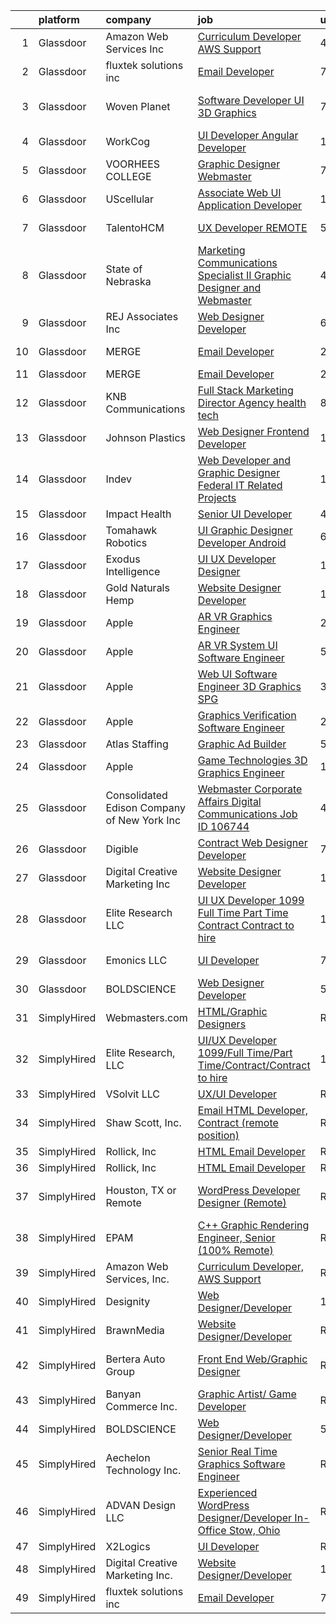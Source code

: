 

|    | platform    | company                                      | job                                                                                                                                                                                                                                                                                                                                                                                                                                                                                                                                                                                                                                                                                                                                                                                                                                                                                                                                                                                                                                                                                                                                                                                                                                                                                                                                                                             | update_time   | location             |
|---:|:------------|:---------------------------------------------|:--------------------------------------------------------------------------------------------------------------------------------------------------------------------------------------------------------------------------------------------------------------------------------------------------------------------------------------------------------------------------------------------------------------------------------------------------------------------------------------------------------------------------------------------------------------------------------------------------------------------------------------------------------------------------------------------------------------------------------------------------------------------------------------------------------------------------------------------------------------------------------------------------------------------------------------------------------------------------------------------------------------------------------------------------------------------------------------------------------------------------------------------------------------------------------------------------------------------------------------------------------------------------------------------------------------------------------------------------------------------------------|:--------------|:---------------------|
|  1 | Glassdoor   | Amazon Web Services  Inc                     | [Curriculum Developer  AWS Support](https://www.glassdoor.com/partner/jobListing.htm?pos=129&ao=1136043&s=58&guid=00000181f6578271850f6a0fa9a0a527&src=GD_JOB_AD&t=SR&vt=w&cs=1_dbabce88&cb=1657695339442&jobListingId=1007993476834&jrtk=3-0-1g7r5f0knkbm1801-1g7r5f0l6grj9800-0d052afa27f6d646-)                                                                                                                                                                                                                                                                                                                                                                                                                                                                                                                                                                                                                                                                                                                                                                                                                                                                                                                                                                                                                                                                              | 4d            | Remote               |
|  2 | Glassdoor   | fluxtek solutions inc                        | [Email Developer](https://www.glassdoor.com/partner/jobListing.htm?pos=120&ao=1136043&s=58&guid=00000181f6578271850f6a0fa9a0a527&src=GD_JOB_AD&t=SR&vt=w&ea=1&cs=1_fc16acda&cb=1657695339441&jobListingId=1007984862555&jrtk=3-0-1g7r5f0knkbm1801-1g7r5f0l6grj9800-1c6e3ef8f3a17f53-)                                                                                                                                                                                                                                                                                                                                                                                                                                                                                                                                                                                                                                                                                                                                                                                                                                                                                                                                                                                                                                                                                           | 7d            | Remote               |
|  3 | Glassdoor   | Woven Planet                                 | [Software Developer  UI 3D Graphics ](https://www.glassdoor.com/partner/jobListing.htm?pos=104&ao=1110586&s=58&guid=00000181f6578271850f6a0fa9a0a527&src=GD_JOB_AD&t=SR&vt=w&ea=1&cs=1_4d4c3f7a&cb=1657695339435&jobListingId=1007986416991&cpc=E04C949A9101C6A2&jrtk=3-0-1g7r5f0knkbm1801-1g7r5f0l6grj9800-45e24007f5f1396f--6NYlbfkN0DSgjPPcnEdvoK3uuxfISLALE6pB1FR7YSHOr_tSg5_QCn410VK5Ds4sai37YL-FnFSoIZqvE9RVYgU4zL2mlfJ_uFXv9xCsapT1JUXc56Sf65AsmN7g1lfrJd60L6aU9d3gZIf_D8CIwL1yA069_Fo_jYKHls2jd_9vSYBSvU59-ydQFe80vLv60p_2yvAUKP7t08ShqJG2z4RLzEnXfDrFjBZX1g1lOcLnZN5OyCtgLE8Geb8U2SZ9DmON-qVOpce8tc4gTPWiEPIoTS2T4oFqqYmiDdh5HonP8OH2KyuVWigm6kXcojpQK48f4YoeZua2LsrGNyTOpTIWpLqru_EK17u_wRBHmkBpdF2H9fETYZPV1tOpgVJrDl0HwGFFveGDyeUiTI0yCHmCDMdhetW3ROiR75zezEC1FHF6HculVWOfGN0x6lnGHhjJKHsOr7FJRw6a-2L2TZeRHiZy9WSFVITsr5yexQW9c02a8tqA5iT0Oxq-NiqWcpPT6cpFiglb9ZLy-dKoqpBzB9aEibpyAVZpK-Tl0nIU1hahccZPCqQjbkjipjHqeExuzWO3k34wrjyCe7FdLl8ueWZ8eNf)                                                                                                                                                                                                                                                                                                                                                                                                                  | 7d            | San Francisco, CA    |
|  4 | Glassdoor   | WorkCog                                      | [UI Developer  Angular Developer](https://www.glassdoor.com/partner/jobListing.htm?pos=121&ao=1136043&s=58&guid=00000181f6578271850f6a0fa9a0a527&src=GD_JOB_AD&t=SR&vt=w&ea=1&cs=1_d0ee165d&cb=1657695339441&jobListingId=1007977643504&jrtk=3-0-1g7r5f0knkbm1801-1g7r5f0l6grj9800-2ad74ce8e4763187-)                                                                                                                                                                                                                                                                                                                                                                                                                                                                                                                                                                                                                                                                                                                                                                                                                                                                                                                                                                                                                                                                           | 11d           | New York, NY         |
|  5 | Glassdoor   | VOORHEES COLLEGE                             | [Graphic Designer Webmaster](https://www.glassdoor.com/partner/jobListing.htm?pos=127&ao=1136043&s=58&guid=00000181f6578271850f6a0fa9a0a527&src=GD_JOB_AD&t=SR&vt=w&ea=1&cs=1_bb6f8372&cb=1657695339442&jobListingId=1007984893908&jrtk=3-0-1g7r5f0knkbm1801-1g7r5f0l6grj9800-1f7432b2462905d6-)                                                                                                                                                                                                                                                                                                                                                                                                                                                                                                                                                                                                                                                                                                                                                                                                                                                                                                                                                                                                                                                                                | 7d            | Denmark, SC          |
|  6 | Glassdoor   | UScellular                                   | [Associate Web UI Application Developer](https://www.glassdoor.com/partner/jobListing.htm?pos=106&ao=1110586&s=58&guid=00000181f6578271850f6a0fa9a0a527&src=GD_JOB_AD&t=SR&vt=w&cs=1_c46f596e&cb=1657695339434&jobListingId=1007999175044&cpc=8507CEB59E1C6AFB&jrtk=3-0-1g7r5f0knkbm1801-1g7r5f0l6grj9800-b610ae682560b7ce--6NYlbfkN0AndSJVf3affluwhdxbEACvZinkEUzVPQf7pGiQty5K_CBURLuHGgmiZtSEKG5Uy2vNy2IWkLtcmF6ocB-jFJZnkfcenLCEOnZUQgzuiwPOsnbfGBwc5DAGNlmF89q43OUyM0HwXnRZCralf9jbMVzxbdDq9V-gaysdk5s43oGu4QO1gSjh5Nrcz7EDrEEzuWtNERFrrbeq7NPWbR63uvbhXq64GHuD5QbatHxgPd6uEZvqguOsxQur3F_52yBU5OmWFL4z-Q3ep6dj2JKzh7H_7VXNzskEidgEf_xvh7YDsM4CWtzOZj4Tf4lb-GJv8JHpaY7Pl27l5wrYqrbE0KKRXeG-rfuH1sF1ZyK5E1ORYJgjCxIjF7EdSmxTh5w8ehBWOJzNo6mLnqZ9NRG4n6MnLpcaFTXCYDpPtEx9zLEkvcs0P358Oy5VaL2aMlNl5maWpvMGW_TF4Z58muCFEX2ywBgKIWHy_9cRWYGhdPEYXYhOzbicGan9B8C-SyJmpUe4U9jgDUGozOtaeVNidkZSaTgNKwmome0ac2kbGyaZ9lgPxc-TMxz-cYQyHFy5vxg%3D)                                                                                                                                                                                                                                                                                                                                                                                                                                      | 1d            | Chicago, IL          |
|  7 | Glassdoor   | TalentoHCM                                   | [UX Developer   REMOTE](https://www.glassdoor.com/partner/jobListing.htm?pos=114&ao=1110586&s=58&guid=00000181f6578271850f6a0fa9a0a527&src=GD_JOB_AD&t=SR&vt=w&ea=1&cs=1_8ad05bcb&cb=1657695339439&jobListingId=1007990640377&cpc=AC285F3A3ECA6BB0&jrtk=3-0-1g7r5f0knkbm1801-1g7r5f0l6grj9800-69e601a1d98ac21e--6NYlbfkN0C_SycDmnNWjSnOfNojf-KZh-yXpPzkmZZ6wpMZhR9zB5dLKAJ7UQnWo9NBJTHUaTPuSHqOCgApo8QdfvrvjzZn0SI-ozTqJGpGWm-40dkSe3zrAjRr0NeVOoRed2eJOzPg5ROAdxliPxET-QtF9Q93RXmpYHYavfyElHgpJ9HOeOB8uFIsQf0hj31GngLtuol2E8tv8SiSGWc0q5IdKEN_73eMraqemnR8nvJ5wD6Uujc6SAI1xBnDBMaiXV841X_bBcj81vJcQd6QMys9XC1eFvB-5QZ3OcyxQj1C46ucWPi4jQiyG8N2zk1LC3yT0f_WFZk5r60u5jgei1W77DyC9TmjIo9vungnmTpo1mUjpRCxfrrHlW20upwd82Dp6On-CLk2Ml2_REdNLdSYvRSC9LGxGNTH_RQw8Vc3NuMOac4p8hjuZjPuGa8HS78sF6KMjDZEtDsyL1axRXxStkzXvT5N8M9fkmPsEoEA_HrUXbNvLyfpTM3Otl-_L7Ls0Df_2WkDCK-IYrpye2f4LCt6TxPBspVYvNkuB94csM2JqTqN9OBN-H1JFCPPFiBR6sh0AYohIt3I-ZWUzYXFcKsR)                                                                                                                                                                                                                                                                                                                                                                                                                                | 5d            | Tysons Corner, VA    |
|  8 | Glassdoor   | State of Nebraska                            | [Marketing   Communications Specialist II  Graphic Designer and Webmaster ](https://www.glassdoor.com/partner/jobListing.htm?pos=126&ao=1136043&s=58&guid=00000181f6578271850f6a0fa9a0a527&src=GD_JOB_AD&t=SR&vt=w&cs=1_7823d7ad&cb=1657695339441&jobListingId=1007992391445&jrtk=3-0-1g7r5f0knkbm1801-1g7r5f0l6grj9800-095cdf2912f52c0f-)                                                                                                                                                                                                                                                                                                                                                                                                                                                                                                                                                                                                                                                                                                                                                                                                                                                                                                                                                                                                                                      | 4d            | Lincoln, NE          |
|  9 | Glassdoor   | REJ   Associates  Inc                        | [Web Designer Developer](https://www.glassdoor.com/partner/jobListing.htm?pos=101&ao=1110586&s=58&guid=00000181f6578271850f6a0fa9a0a527&src=GD_JOB_AD&t=SR&vt=w&ea=1&cs=1_543fafa9&cb=1657695339434&jobListingId=1007988000128&cpc=D24EE3D704DEE7AC&jrtk=3-0-1g7r5f0knkbm1801-1g7r5f0l6grj9800-052e4508faa82851--6NYlbfkN0AF_bfm7gzr-f4HtFIOaurJ6VoJjpjfwwjpbPTStdJTja__rm5RFnvmIqP4IgP5Pe_UU-mMrW9psE_3WYuQ8Ej17TjZ_ZnA4Ef1kqQtaP5Yhw0aYQ7OXMBUsZ5R6ikwFO_ZxKqfT8jnjqHckvi7M8tWk6QVmuJpZbrDpHBnb4jmRTPIj_Jz4SB2KbS2xASwIWfjIotuGiJqfy5eSVK6EIiPA3W83P0yUPlpsQS7HfixIbgnT4b1NDhPfBOg5WkudqXe2bRNdnorO3RjSzvicTQKL794oyLgxl-Xp3t2SDkS3q4GWGOuWIhdNdAWhu_kmrHwnlJsCx7uJd6ScWtciJ_Hu7rbEeLfxDyyZZt2Ab0j8tMhmHKfMoWezK97GSvJthGWrfliEecgsyyIJ2sNncCm-3vAhKziNmUJDfe7SgFlnXPt1Oh7kGDBWqeB3ga1wqPw4NZyLVPIG_yfgEgZSyu367KDWPYHmlHONe7-H3fQzQ9vkugZpfu9B7m5gEYrRn4%3D)                                                                                                                                                                                                                                                                                                                                                                                                                                                                                                                 | 6d            | Fort Meade, MD       |
| 10 | Glassdoor   | MERGE                                        | [Email Developer](https://www.glassdoor.com/partner/jobListing.htm?pos=116&ao=1136043&s=58&guid=00000181f6578271850f6a0fa9a0a527&src=GD_JOB_AD&t=SR&vt=w&cs=1_099e2381&cb=1657695339439&jobListingId=1008000055626&jrtk=3-0-1g7r5f0knkbm1801-1g7r5f0l6grj9800-ab82edbd68842002-)                                                                                                                                                                                                                                                                                                                                                                                                                                                                                                                                                                                                                                                                                                                                                                                                                                                                                                                                                                                                                                                                                                | 24h           | Little Rock, AR      |
| 11 | Glassdoor   | MERGE                                        | [Email Developer](https://www.glassdoor.com/partner/jobListing.htm?pos=115&ao=1136043&s=58&guid=00000181f6578271850f6a0fa9a0a527&src=GD_JOB_AD&t=SR&vt=w&cs=1_04ba6c07&cb=1657695339439&jobListingId=1008000055625&jrtk=3-0-1g7r5f0knkbm1801-1g7r5f0l6grj9800-08f78359d1fa5818-)                                                                                                                                                                                                                                                                                                                                                                                                                                                                                                                                                                                                                                                                                                                                                                                                                                                                                                                                                                                                                                                                                                | 24h           | Denver, CO           |
| 12 | Glassdoor   | KNB Communications                           | [Full Stack Marketing Director  Agency  health tech ](https://www.glassdoor.com/partner/jobListing.htm?pos=107&ao=1110586&s=58&guid=00000181f6578271850f6a0fa9a0a527&src=GD_JOB_AD&t=SR&vt=w&ea=1&cs=1_fbcd93da&cb=1657695339436&jobListingId=1007982265289&cpc=B576E40E3A51D23B&jrtk=3-0-1g7r5f0knkbm1801-1g7r5f0l6grj9800-98404997d34288b4--6NYlbfkN0Bzkuy17zoNwKMVjyusHhR7JNYo3SmelKzW8jp1Pa4Tk8SeJt-khgAHW196h0ERZcC_61O7treXuBvJx9McgJUbbBrqHIU6E6_K_u5qjdwkLd4pKiE724KE-2bMp5JnGQt-NgNhl7kdImvuKKICnfnx3S9uv3c5iqGymorm8lTlK_3i64b6MgiD6dMvihb93inrAiqmY0wRGjR3Q82QHrFwzCfFPQerw8R_P23fpezEAJ7OVby28ktVivLpVKRKqSH2QYaELh9_D0LWTiBDYk4wjEyJbP06Oi8C2Mw2D9rpyHiLMANpo8KZYAdyBx6U6A89Rv7UlEEo0ZeoNQgh_4sn7tdDwxb1sMA3WzWKQrxiUBUQJnyXjfXtNEBqWQ7BxA1Zl00amCk5j-_-rZdhv9z55wu2mGkbt0-1PO6l12Ha3fkZKePp-AktCYb7L4vM4IcOM0WF3bh859_g0vGZNzrzdE7XCHh-q17JtDWBKlhlNWHS982uj2aU43hpUTlTK4OH-ZD5r6MKwP5IIRm80QbU9qcLI4p5Shs6X7UJX7TYgg%3D%3D)                                                                                                                                                                                                                                                                                                                                                                                                                                      | 8d            | Remote               |
| 13 | Glassdoor   | Johnson Plastics                             | [Web Designer   Frontend Developer](https://www.glassdoor.com/partner/jobListing.htm?pos=105&ao=1110586&s=58&guid=00000181f6578271850f6a0fa9a0a527&src=GD_JOB_AD&t=SR&vt=w&ea=1&cs=1_c6d4f5a8&cb=1657695339435&jobListingId=1007970619173&cpc=D99DB9A39DE67464&jrtk=3-0-1g7r5f0knkbm1801-1g7r5f0l6grj9800-b1669279b77a73d6--6NYlbfkN0BxpP53ILL8GulLJ_NWfVzecCnjI9RptcsvEJd8wgfIdMiCYrY8isFU6RNoQGAHIrZ490JuHdakdZ_XywMj5RyFhNQz2bDuds8_vE3jlgaCeVADWE2EzENuT3Kl1f4FL1TQwScdVYosErEnXPL4g_bLYiv827fyt4FGLCROePbMPwRu51BILGX3N6gMFFmhYv8WuawjtSNMR4-1IJYkhjWQ2JO3HGsXkxKpv9ZOmQhMY4DdXdS3Lz5N28udEGb14jkZHvYlDaEnZfOHwGH-MtJIunqGfemhK7Kg7SRm_gzYMQBTb4uby6PYGLNkYiR-GgR0Im2MWMo-YO348p77kigd4HPGr8JOUTWK9ED__Mtq88AG5beatHOOa8V4Oc8B2ENaxuBxRsw4TNDZAHk0RTV1BVDDMpTZnjnvM-bIe_gWkJAs1LtwmoPDx9t_mhcmLyNNR5iE4r2n0QjM7gcMiDEmm-ML6oiRLShhs33mgcT5b7l2EkpNGhc7dUHNZZa4V1Wokk9VCMp_GJ-E6aMv79BF)                                                                                                                                                                                                                                                                                                                                                                                                                                                                                    | 13d           | Findlay, OH          |
| 14 | Glassdoor   | Indev                                        | [Web Developer and Graphic Designer   Federal IT Related Projects](https://www.glassdoor.com/partner/jobListing.htm?pos=125&ao=1136043&s=58&guid=00000181f6578271850f6a0fa9a0a527&src=GD_JOB_AD&t=SR&vt=w&ea=1&cs=1_acf6a24f&cb=1657695339441&jobListingId=1007997848741&jrtk=3-0-1g7r5f0knkbm1801-1g7r5f0l6grj9800-0fd5f7ed8834f904-)                                                                                                                                                                                                                                                                                                                                                                                                                                                                                                                                                                                                                                                                                                                                                                                                                                                                                                                                                                                                                                          | 1d            | Remote               |
| 15 | Glassdoor   | Impact Health                                | [Senior UI Developer](https://www.glassdoor.com/partner/jobListing.htm?pos=124&ao=1136043&s=58&guid=00000181f6578271850f6a0fa9a0a527&src=GD_JOB_AD&t=SR&vt=w&ea=1&cs=1_124af1c1&cb=1657695339441&jobListingId=1007993486490&jrtk=3-0-1g7r5f0knkbm1801-1g7r5f0l6grj9800-85fee972396184a3-)                                                                                                                                                                                                                                                                                                                                                                                                                                                                                                                                                                                                                                                                                                                                                                                                                                                                                                                                                                                                                                                                                       | 4d            | Remote               |
| 16 | Glassdoor   | Tomahawk Robotics                            | [UI Graphic Designer   Developer   Android](https://www.glassdoor.com/partner/jobListing.htm?pos=123&ao=1136043&s=58&guid=00000181f6578271850f6a0fa9a0a527&src=GD_JOB_AD&t=SR&vt=w&cs=1_af53ef27&cb=1657695339441&jobListingId=1007987909615&jrtk=3-0-1g7r5f0knkbm1801-1g7r5f0l6grj9800-c34eabe0f6683d95-)                                                                                                                                                                                                                                                                                                                                                                                                                                                                                                                                                                                                                                                                                                                                                                                                                                                                                                                                                                                                                                                                      | 6d            | Melbourne, FL        |
| 17 | Glassdoor   | Exodus Intelligence                          | [UI UX Developer Designer](https://www.glassdoor.com/partner/jobListing.htm?pos=108&ao=1110586&s=58&guid=00000181f6578271850f6a0fa9a0a527&src=GD_JOB_AD&t=SR&vt=w&ea=1&cs=1_b176fbec&cb=1657695339436&jobListingId=1007998216271&cpc=1CBFC3E34E2A31FF&jrtk=3-0-1g7r5f0knkbm1801-1g7r5f0l6grj9800-3076f8f5597281fa--6NYlbfkN0DdNONLqhA8z6QrX6vw37qu8cGScUjPKwqVQr3YAsb4-7w0lSnzFnKYadI4H_c1BhcPg1oB8mEd1PqW5TYBiPqbmzVVOGKqzAm-dSIOfBvfkJgPunE7Kq2JMKyM-CNMikdtv62AI7L8gRPOZGmwP6zolr_DNgZGwgAhDrPvHzxD7P5rwc8xELr7OXAJqV1J6LZV0OkzJYxsTRHdvpiOK8vuxMOMygya7GFDx43xhPwZ5IBZmfNGlQGWDt3rqQdWvvda6GlkQpJxCAo9Rq31ExbgMd1_0FTDBh6EbSQtqSc-voW75i2QmV3UqxwVDjui2X_P5_fgC3xYEh6qnb85bkWZo_JtrR4Il10UWPFkjasDYc88TUs9Yp38IXN62J8v23c_ZvN5zw6CGdNC2Vgc_zbUCNajCh6JaN16zh_1GExJCH2DdMB9tYjmruO1Q20HNw0kZPX9_2CenvJbfWwUGiqpNFg90snIpNxvy3nQ7g47kKBUWe1Z4j9UJqL45SHWmk8%3D)                                                                                                                                                                                                                                                                                                                                                                                                                                                                                                               | 1d            | Remote               |
| 18 | Glassdoor   | Gold Naturals Hemp                           | [Website Designer Developer](https://www.glassdoor.com/partner/jobListing.htm?pos=128&ao=1136043&s=58&guid=00000181f6578271850f6a0fa9a0a527&src=GD_JOB_AD&t=SR&vt=w&ea=1&cs=1_ba784869&cb=1657695339442&jobListingId=1007970947546&jrtk=3-0-1g7r5f0knkbm1801-1g7r5f0l6grj9800-d1b3ad55563907bc-)                                                                                                                                                                                                                                                                                                                                                                                                                                                                                                                                                                                                                                                                                                                                                                                                                                                                                                                                                                                                                                                                                | 13d           | Provo, UT            |
| 19 | Glassdoor   | Apple                                        | [AR VR Graphics Engineer](https://www.glassdoor.com/partner/jobListing.htm?pos=110&ao=1110586&s=58&guid=00000181f6578271850f6a0fa9a0a527&src=GD_JOB_AD&t=SR&vt=w&cs=1_62c36397&cb=1657695339437&jobListingId=1007999357334&cpc=AC285F3A3ECA6BB0&jrtk=3-0-1g7r5f0knkbm1801-1g7r5f0l6grj9800-d724b872c7249765--6NYlbfkN0BvKrLyj5gPmtZO9T8euul8TCxuuKNOtzRJOomxnwSEodTz2Bc-sPZlt2Zgji_QUXEMM3R3kyRcnlbRLJgGncvOH9PA9Y4IgnaOMM1Unw5kEd12CKfLpnoqMKplOVVADtWyULuhw7EzpK-tp1_9qe0yeAAy0dOZiK44T7rJI93FpMzzdjVVO8zCexFLZXxDW9fipvFDwNn9Rms8sJ_0uIRSKJvf6yzdPB8NHE53rqZADktxOkRTd22jCkdmc-vzV7MmRnUHly-uwXNo3RX-9Uu4b_qhhILYZEIVbfZIFDIxOR9m483f3qep39bLQyswcgJ-2ft5kv1WcJrz9bnkQ1eyXBUEk6oESWTW9EPuIcMJX-NGPtflVDXrhQoRdmPG5J_3enBG6JBcr_HzdH3FQUdrNUFfjVgQBwS71zmh_Z00Noy6I5urH16TZshwcr8DSfcRBQjIdlaA0Xy1VmkvvM5o17Qsn86LPUazuls0ItfQraZuF65v2CxIwmcclM3C4oBN9haPZkhhpfLXpssk0HmmbpZae2Ky9ELzU9eH5F5PQHh6Ujf68WZvE8Ew-3HdbhwtuIwNypdrUeUX73hJeInKHdy9ArlY4baRIL9qIZ_h9gw5QVka2JpYKo5Ow0L534N4f-gDDUtDNkkhrM7W6SFelR2DFD38gbEUliaAvhktu1O7XlSffCZJVlq44D6zlaT05inWoqADJ1NQC4rKQcw1Y7k_FbXMXNfg_SwTuORBEfMomqN8nFC8M7Lx-AcaN2cPoblI2M1YMViKeIF4rmy9KFQPjtLpjWyCdgPNFL1GiAgyN3KyuubfLR9xZpjdze88cNJFzmaftEu4nLKo1bGtLisD9lNP4YjXoEMzXZq34w5eKGBh2xgxZ4NBNRU2ksNDlDrk7bVwkvDXwbi4fhvC7cdZRuuK2KkJfHxXxiV8Wx1zukUb1wPZX2nbcweMjt66dVskx_V41A%3D%3D)                                       | 24h           | Cupertino, CA        |
| 20 | Glassdoor   | Apple                                        | [AR VR System UI Software Engineer](https://www.glassdoor.com/partner/jobListing.htm?pos=113&ao=1110586&s=58&guid=00000181f6578271850f6a0fa9a0a527&src=GD_JOB_AD&t=SR&vt=w&cs=1_efa127ad&cb=1657695339438&jobListingId=1007991589296&cpc=9908D8D4413DBB8A&jrtk=3-0-1g7r5f0knkbm1801-1g7r5f0l6grj9800-652991a7179cb0de--6NYlbfkN0BvKrLyj5gPmtZO9T8euul8TCxuuKNOtzRJOomxnwSEodTz2Bc-sPZlbtkML8D-m4o5erAmOVVvl3jp6Lwco6ZMzyxtnbkZXt95sO1uCAxOjAKo55iJsFeZcr0FwFaEe0LUYuFp1JsQ9gVUVVR1ezUuEFK6c9ug_jJECZdzrMv-FMeck_430ruV-1Vs2okjV1zjNcZbvpxZshCZ0fJ9eLml7PRSsHUThDZ5NgjhWCZ4nJ79-4zS9e0MaF-2OG09tYrUTeQmf2XDTXIz2qSRi8SW_9kXdDm0i8mbnhmRixHDCAE9LNNO7mYjizdMYMk_bzE7TMLZoVqzRvpS3tvPMsyMi5O98S35iJKAM6uUtiQUhdCV4angPbByEmujYLiEzzMvM3ri2zCA4foabAxY2FowK9T0KtKIevpbKkF1r3dPZzP76x5OB0gBvMzvH09s9WlQpxnbvnv4NNPc4-o0oaoUnVF7bL25UILIpGKwDgqJrMK8aDTVFC9FfYXXSJofclri8rlrh-cuc8aWbDZa7r07Egc6Ayoo9YJ4UFPIhsOE0TCL9YsSIeBEqIfTEB6LshuYyDYiEmdQtZ5tPLdKxp6EnjHUf8N2ViCTvnN0x_qZEFgcDjfQajGm-s1_zw7nVnsNU7TBgoHybiksdG2gasamlOB0wzk8KWWyIYJUE1SOcNEI_-8sWBfrpfOOqd6UtDtqrjFRdWcLD7wV431OUyE0Wy_xmQ2Aqfq3hL_t-rl4YHeJBsFhpWaJPwJDWR8l7cS8XF7vqIJcU67YUMHhHbNo8MhBxThVwUn_baH1qPghrwaf7uY6xIPNKhF6LtqhktmFqVHnS1FC_PeVRmk_ldQEu68biIB-pljlp1mPpD7ltX6Vfcd9ChdPbWxTuIHS2PdpJmSkayGGFAqtw6Sn7AWeEiznj182EesDdqCXjO6ZQ60sKIqccGpBJf5rBESnEMdhs3FGbGK2rf17Um2WzTGa)                         | 5d            | Boulder, CO          |
| 21 | Glassdoor   | Apple                                        | [Web UI Software Engineer  3D Graphics   SPG](https://www.glassdoor.com/partner/jobListing.htm?pos=112&ao=1110586&s=58&guid=00000181f6578271850f6a0fa9a0a527&src=GD_JOB_AD&t=SR&vt=w&cs=1_d5ce5f10&cb=1657695339438&jobListingId=1007994891369&cpc=F41FEAB56D215062&jrtk=3-0-1g7r5f0knkbm1801-1g7r5f0l6grj9800-f904819dae5ac2e7--6NYlbfkN0BvKrLyj5gPmtZO9T8euul8TCxuuKNOtzRJOomxnwSEodTz2Bc-sPZlt2Zgji_QUXEmfTkDBj05Hg9a2-iWyE0pmQYUtWWa8xFwIqEWzYJ0PVXVADnR9SYcI6BbEtjTM4VZffyVyMFDmUVQ4SsQgjKZEUzFFNm2kH5By7Gl-GlkHQZWvSgA-8N5jUmafSBys56gD59EL6V2G_JSeF9n3bzgfMdUSOn7Zr0rNUthrvL4PItwd57vjzTT8bVx1g-8eAV8pwb9f5PcwM_6w68G0UBqDwY0QLzZHImkqvCfODJNm36yUyBNA7yx_9LqrDMhTvcdHoTxGiLS6dDRbuu5qY61GQa9m97Mpxuhl1wM19lhpks1rz6WGpLGPlrxgFq2PImMz1pAcKdkFhlEtOsQg9ddZU8cB4szT5Z_SQnh8-VCZIcRH7sJgZWw5GHeZjxzF4OFY0IkvBKg5Jhm9lOlB4DXTftaxFhqyvaxra0giX6Hl9SvLxIsumnqFDcEgf_pWvyEFNyfjDDPmb-wvLMvhhgJ2W2zCHy6F_5ZuK6QjRFSV2VRImg3cZMozN1zqwyIvW5OTQYBOu9_FBLg_Zh7WMqxhp7Fay00-dTdAVEtGSU_SOe4-wKFkrH1lGnNKL_pTKO51vosCgjmjYArFnXIl9Q3cPC2E-UzfWuLXIBtT1JMlvwRzA4IoyDYKTZXflTjBCR8sKp4PHTDfQlBMxt9SLGIZ53m-LO9zPl9-_W5RKkahNJF1NQ6XNltH4jODaGCF6D2zjvIz6_X7UHQJPCpSiJAog846QRCXpTsnh9mbKK4hP_jyAxIcvgLL98VM6wgZxjvFxbZtUN0dOHoYr5MZEkLI5xAs81-4yuotS2dlXW0AyMPCBPuPg7CgM_KQBLox6cYjJWoWIDFaze49wWz33oiH1dQBXKCCAvwb_aIK1-OQYA80LdMhtwcNl7BMZPXAeVdRMMkbxHFicZ1grs8YDmYOPc3EiU_0Kg%3D) | 3d            | Cupertino, CA        |
| 22 | Glassdoor   | Apple                                        | [Graphics Verification Software Engineer](https://www.glassdoor.com/partner/jobListing.htm?pos=109&ao=1110586&s=58&guid=00000181f6578271850f6a0fa9a0a527&src=GD_JOB_AD&t=SR&vt=w&cs=1_8d149610&cb=1657695339436&jobListingId=1007999357696&cpc=1CBFC3E34E2A31FF&jrtk=3-0-1g7r5f0knkbm1801-1g7r5f0l6grj9800-f8bfbaed5ec2770a--6NYlbfkN0BvKrLyj5gPmtZO9T8euul8TCxuuKNOtzRJOomxnwSEodTz2Bc-sPZlSXfvz6ygy0ulxMU-JD1VDfvd5P4uxKgO8illM9C1kIAFdf0TQHiaOUQX2br90H8F_F5YdV0ggMd_lBy5SUDwMv6hfNycaB2NLz5hM8muNL87h-hWIFrmDUxO8gjpk6jZu4FCwZvz3sxBDhfq8U-Y0vA71ONkbML0UmNnei-jX9hnMZO-nw-d54k-MURRyRl5WgExS0-Mzn7HAPjiTOBL22u5MBesWRazMgup1UcAbKIq3MQIwuWHGttDc38SKSW7NGLEGEvN5uD92BPByEobdqCg6gmW37FGpFXDOPyiokvCJNSvKrYt-KioWrqhNEechysdKFH9qZBAsOOeo88fdgknMYFapNrVU4u_p2w3G4RPHHw7Q_4adQfgivyDh326Te8PZI7KbJ9xnV7_mJLKJTlkID9bZiQ3M7W0XeP8B4nrhqIqEER4uze3E8qNVJMW8s0egGgMQ4T-XRtM8MrVkgo2glghCTnAqpqri1aCMthbDoHpTAZUUwkx42UZdsC-o-hzNQB7KrgWhKpA1LzXhN0ZULsKk3ZvndeB2uvXAh2d9fdl6TqzhhTNQ7-KlzZO0tRRNL7qp34BJ6bCXPPpNVsZ08G8YkcBBFYdt85uRriZKfy5ZdhNJj2v5r8N2MU_INNFdqUkH-C02Pr_i7Seu7mxNUFGN6W_ZXqzEZVkS5wNatJPfEQUOdrBZfMTq9Tw4N_dUQ--eGbT61vO1puzYqPKpA4t1iQE11sop8IyRdwaTaKgKpvQ1HuTWFkZmwuja3hpf3d66P0UJlnqnHpbZMV_efupe_Nnm5TQGL5MhAzbx7fW429YRf-1BKWqi51Kyg1KpF9KTJ5ADHFwHX-t_X_Gmwu1T3N4pcdrW2C9tz18uefFYznea5lm-p_6MzTAQCGHq6oKI5DcSLWZ8Ztb0SgUSMlLEePuICOrpuhh9bw%3D)     | 24h           | Austin, TX           |
| 23 | Glassdoor   | Atlas Staffing                               | [Graphic Ad Builder](https://www.glassdoor.com/partner/jobListing.htm?pos=103&ao=1110586&s=58&guid=00000181f6578271850f6a0fa9a0a527&src=GD_JOB_AD&t=SR&vt=w&ea=1&cs=1_70d92b04&cb=1657695339434&jobListingId=1007990574758&cpc=DED3C32E22E90A94&jrtk=3-0-1g7r5f0knkbm1801-1g7r5f0l6grj9800-04ee8cc85032513c--6NYlbfkN0CeLFAsULLhH0_ina76aVyMvKfUXDe-XGjHzwH1tIT6X9vXuPQV95L5oS-GN_E2U7b-0CCK9FzCqbZNpjl7u2GLyuRkfHMpnyzx6RB_YOOoyl9PuBG8249fNab2kEnLQI9LI8nosJbJPIuDji53wL4xYQb1bC9y10RxJiLzspbfhBoIYkAT3sV-7S2T9CKxsY7TdmQ-Spv2OTb-W1tIaGbXzk_KFnr_d8SV1OoesGwc7Hgyg3G3Dd1A7hH1rBMGxsQctEZ4bD9eRP-p-NcDcs3abhd6YH3zPvKEHLZ_aNSzahbkD9-ncmoclwl2M1vAuhdJz-3HbMaF7v4v838OMPItQQrOH0hh7nL9cWNAFwpUivriS0USUcyQHx07_a3BxvWuyq8stHCU2-FCPWxuYDOyy2pnQy-5I6ffTRFhS3cJyKIAYSibrty919j8Ai9C_ml6YwDyp6_0QHRFl-nRbKoN6FjFxUs_jekNqU-xizPeLunSni43dToQbM--N3klxLCrhUiQUmr16w%3D%3D)                                                                                                                                                                                                                                                                                                                                                                                                                                                                                                       | 5d            | Boise, ID            |
| 24 | Glassdoor   | Apple                                        | [Game Technologies 3D Graphics Engineer](https://www.glassdoor.com/partner/jobListing.htm?pos=111&ao=1110586&s=58&guid=00000181f6578271850f6a0fa9a0a527&src=GD_JOB_AD&t=SR&vt=w&cs=1_c3a1abd3&cb=1657695339437&jobListingId=1007979187836&cpc=8795CF9063CD573D&jrtk=3-0-1g7r5f0knkbm1801-1g7r5f0l6grj9800-1fb1ba65839ae94f--6NYlbfkN0BvKrLyj5gPmtZO9T8euul8TCxuuKNOtzRJOomxnwSEodTz2Bc-sPZlt2Zgji_QUXFIRMw835oztiFHuD47oHEhExsjCCFHwabCpAjOKzJKZwOhUct6xVGxa27TBa2YdF_maTua6893v85tU7MsoDF4pswBEopaXF9EtYGCiTMjp6A_xQHMjDCZTdXffIZM5L362S_8MzN1XY7zRRDJc_FTPUvLTDWHdqLbbwHfbnZw2JW-vqS5vRYI-ixgVrWk4yChalP9I7clY3qLBgRQADpFpfs9Q8eQKnQTNYT8Ik25oZkAI-wT69VGPwWa-KiTK8DcTzPcUnkmpvEXMWD9ap6O8T07ZXjakcA1t8e1j-shp4kiNYAe1tkABqSnLd1aAHtfxIuk7VRFmHVlweGnpPBg3fo1ELar-9ZAZlknVKB040-d-UkCRVKRct-4SQ-f6GheMQEFL-hC25dxsvyVIRZOo4u_TsJF_oQSzLkpg0ndtrhe88EQeOTMhyywRkk-O5q24T3a3vDyqO5AdfTjDLA-InRXNOKwAAOk7pvpg2UGfWrfy1VwYNU7vlxmhf9zMUYMhQ15FBdLA1M316pgYawOckIHFKB8UxHwLCCqbXlLxvHSAxJIbQasEYOx2e9Gt5Gt_YMia16Jzty8A8_uF2u_zFNf7sr5h5C_hQuXSZiTuPbXiKva_fN-zZG6T9nTQh8GOSV_zdlGeldboE3NlkReGZhD3CCPvyAUh183JqXxbbmBK-iNexFT6tdcute87rlEqPG9f3w8WOkHc9XQ8DfCN9lgBRhA-3nfFtNNoDE-eqyVcOuD_CtzZs_5mMpJfHPin5bCNXBNpdeqClChph_Zb92NWX2Q8rlydi8KBxcHC8tIXZZPZp4qi2tTfrMzV0gJbLA_dZfWcXUAyI7q7YNFhfKWpn8zz5SyUoWgFMiq0dqAQ9Aede87SeldBR8Lc54RDQWqiMLFxBkuvELf326PdteYIe5xr4Q%3D)      | 10d           | Cupertino, CA        |
| 25 | Glassdoor   | Consolidated Edison Company of New York  Inc | [Webmaster  Corporate Affairs Digital Communications Job ID  106744](https://www.glassdoor.com/partner/jobListing.htm?pos=102&ao=1110586&s=58&guid=00000181f6578271850f6a0fa9a0a527&src=GD_JOB_AD&t=SR&vt=w&ea=1&cs=1_98195078&cb=1657695339434&jobListingId=1007992531178&cpc=AB6E7ED505984E67&jrtk=3-0-1g7r5f0knkbm1801-1g7r5f0l6grj9800-61243dc3bc80d09d--6NYlbfkN0DAGtXxJq4ifnMqGPxfLFKEBklv6ysVHPdhOHnfUGcu7gb8r8ggcmCZ-8VvbWisCXkLo4fnVpxvfu5FtQcBf4_1svyjZdgVDZ916k1WmTtLUmG-83BphqwOFbkQWJiV7I_qTbFKK3eYw_13JhTVD_GTHgXBYKC6WrpW8MusSrpFCroyeQW1SDWc8zjDQhtxZn5gF9bsVlua3Kq6t4QLKQGGPJCgN1tdCX7YPmSlVU3i-ND_rJK4afFrT-aZFc5POS8rqOtOv7m8frq4u2FFLxCEvzWl8LCA2XXQWpcPy-E7sHcxK3QrbELNnYZ61hm6Mthwy_qkunQRUx1G1TzHws1fTZ5wVIoP6GxocUVlh7UJ6Sr5dFl0XuLfSM0fyLVVuGcNUbcLis3nquD-jS7H4LHUqGSkLZg4jmRl0-_pTRH8VFrSXcJL0fhALTWvSpRYdbHetw6cEBgcFqDXgYHhfgz42wP5ZxzOWKg1IDco_dVLp4oookrsn6qkNwcnzREKPMw%3D)                                                                                                                                                                                                                                                                                                                                                                                                                                                                     | 4d            | New York, NY         |
| 26 | Glassdoor   | Digible                                      | [Contract Web Designer Developer](https://www.glassdoor.com/partner/jobListing.htm?pos=119&ao=1136043&s=58&guid=00000181f6578271850f6a0fa9a0a527&src=GD_JOB_AD&t=SR&vt=w&ea=1&cs=1_c7de7944&cb=1657695339440&jobListingId=1007986118313&jrtk=3-0-1g7r5f0knkbm1801-1g7r5f0l6grj9800-e318e2dbc3f9b5b6-)                                                                                                                                                                                                                                                                                                                                                                                                                                                                                                                                                                                                                                                                                                                                                                                                                                                                                                                                                                                                                                                                           | 7d            | Denver, CO           |
| 27 | Glassdoor   | Digital Creative Marketing Inc               | [Website Designer Developer](https://www.glassdoor.com/partner/jobListing.htm?pos=118&ao=1136043&s=58&guid=00000181f6578271850f6a0fa9a0a527&src=GD_JOB_AD&t=SR&vt=w&ea=1&cs=1_aee6838f&cb=1657695339440&jobListingId=1007998811577&jrtk=3-0-1g7r5f0knkbm1801-1g7r5f0l6grj9800-0b70659d2191e1a0-)                                                                                                                                                                                                                                                                                                                                                                                                                                                                                                                                                                                                                                                                                                                                                                                                                                                                                                                                                                                                                                                                                | 1d            | Remote               |
| 28 | Glassdoor   | Elite Research  LLC                          | [UI UX Developer 1099 Full Time Part Time Contract Contract to hire](https://www.glassdoor.com/partner/jobListing.htm?pos=122&ao=1136043&s=58&guid=00000181f6578271850f6a0fa9a0a527&src=GD_JOB_AD&t=SR&vt=w&ea=1&cs=1_c04711ee&cb=1657695339441&jobListingId=1007998081844&jrtk=3-0-1g7r5f0knkbm1801-1g7r5f0l6grj9800-7ea752f900b8a941-)                                                                                                                                                                                                                                                                                                                                                                                                                                                                                                                                                                                                                                                                                                                                                                                                                                                                                                                                                                                                                                        | 1d            | Remote               |
| 29 | Glassdoor   | Emonics LLC                                  | [UI Developer](https://www.glassdoor.com/partner/jobListing.htm?pos=117&ao=1136043&s=58&guid=00000181f6578271850f6a0fa9a0a527&src=GD_JOB_AD&t=SR&vt=w&ea=1&cs=1_a1ce9be7&cb=1657695339439&jobListingId=1007985021314&jrtk=3-0-1g7r5f0knkbm1801-1g7r5f0l6grj9800-f92cdf06e8bb91ed-)                                                                                                                                                                                                                                                                                                                                                                                                                                                                                                                                                                                                                                                                                                                                                                                                                                                                                                                                                                                                                                                                                              | 7d            | Ohio City, OH        |
| 30 | Glassdoor   | BOLDSCIENCE                                  | [Web Designer Developer](https://www.glassdoor.com/partner/jobListing.htm?pos=130&ao=1136043&s=58&guid=00000181f6578271850f6a0fa9a0a527&src=GD_JOB_AD&t=SR&vt=w&ea=1&cs=1_cea89b05&cb=1657695339442&jobListingId=1007990262833&jrtk=3-0-1g7r5f0knkbm1801-1g7r5f0l6grj9800-9b582723f68ecd53-)                                                                                                                                                                                                                                                                                                                                                                                                                                                                                                                                                                                                                                                                                                                                                                                                                                                                                                                                                                                                                                                                                    | 5d            | Remote               |
| 31 | SimplyHired | Webmasters.com                               | [HTML/Graphic Designers](https://www.simplyhired.com/job/1S2ki1F2e97xk1bn0P3q05lu3BQ0Tpk7KwB7Zii_z8pQmxmAAOWD5g?q=graphic+developer)                                                                                                                                                                                                                                                                                                                                                                                                                                                                                                                                                                                                                                                                                                                                                                                                                                                                                                                                                                                                                                                                                                                                                                                                                                            | Recently      | Tampa, FL            |
| 32 | SimplyHired | Elite Research, LLC                          | [UI/UX Developer 1099/Full Time/Part Time/Contract/Contract to hire](https://www.simplyhired.com/job/lMAvAycm7EL0fpeiMxTNSluxMZH6VucH-hX0ZRzT1E1aUsxd3t2Vxg?q=graphic+developer)                                                                                                                                                                                                                                                                                                                                                                                                                                                                                                                                                                                                                                                                                                                                                                                                                                                                                                                                                                                                                                                                                                                                                                                                | 1d            | Remote               |
| 33 | SimplyHired | VSolvit LLC                                  | [UX/UI Developer](https://www.simplyhired.com/job/EosOInYNYtHWRBZ7AmldS_tcGIPRWvlVD7UQjhgw-JvdWNyEgw2WpQ?q=graphic+developer)                                                                                                                                                                                                                                                                                                                                                                                                                                                                                                                                                                                                                                                                                                                                                                                                                                                                                                                                                                                                                                                                                                                                                                                                                                                   | Recently      | Remote               |
| 34 | SimplyHired | Shaw Scott, Inc.                             | [Email HTML Developer, Contract (remote position)](https://www.simplyhired.com/job/lp97AwzllwqjS1oXYQVdk_sx_ANbNmrf_26-hefBENEAnwkJ6YFw_Q?q=graphic+developer)                                                                                                                                                                                                                                                                                                                                                                                                                                                                                                                                                                                                                                                                                                                                                                                                                                                                                                                                                                                                                                                                                                                                                                                                                  | Recently      | Seattle, WA          |
| 35 | SimplyHired | Rollick, Inc                                 | [HTML Email Developer](https://www.simplyhired.com/job/XOBvr-FPlcbrKDU6fwn7cySQFiXUBT59WK26gB6UhBDl1ROl_YjQ4g?q=graphic+developer)                                                                                                                                                                                                                                                                                                                                                                                                                                                                                                                                                                                                                                                                                                                                                                                                                                                                                                                                                                                                                                                                                                                                                                                                                                              | Recently      | Remote               |
| 36 | SimplyHired | Rollick, Inc                                 | [HTML Email Developer](https://www.simplyhired.com/job/XOBvr-FPlcbrKDU6fwn7cySQFiXUBT59WK26gB6UhBDl1ROl_YjQ4g?q=graphic+developer)                                                                                                                                                                                                                                                                                                                                                                                                                                                                                                                                                                                                                                                                                                                                                                                                                                                                                                                                                                                                                                                                                                                                                                                                                                              | Recently      | Remote               |
| 37 | SimplyHired | Houston, TX or Remote                        | [WordPress Developer Designer (Remote)](https://www.simplyhired.com/job/h5NIRqnG6nzwtBLlFlrT64773r4CAOGZWfW6vATD8Z8CzAc7NchDIg?q=graphic+developer)                                                                                                                                                                                                                                                                                                                                                                                                                                                                                                                                                                                                                                                                                                                                                                                                                                                                                                                                                                                                                                                                                                                                                                                                                             | Recently      | The Woodlands, TX    |
| 38 | SimplyHired | EPAM                                         | [C++ Graphic Rendering Engineer, Senior (100% Remote)](https://www.simplyhired.com/job/3tNJxgWLjwY1ZKGMjRgmLv02TGPNbYH8XZkF__ktRQg-hYEG_PW5mg?q=graphic+developer)                                                                                                                                                                                                                                                                                                                                                                                                                                                                                                                                                                                                                                                                                                                                                                                                                                                                                                                                                                                                                                                                                                                                                                                                              | Recently      | United States        |
| 39 | SimplyHired | Amazon Web Services, Inc.                    | [Curriculum Developer, AWS Support](https://www.simplyhired.com/job/HK8u_W1s0Qj0XDr9nNnkhPX9sMTG6alrgg3-o7yRflu5mLBMl-pugg?q=graphic+developer)                                                                                                                                                                                                                                                                                                                                                                                                                                                                                                                                                                                                                                                                                                                                                                                                                                                                                                                                                                                                                                                                                                                                                                                                                                 | Recently      | Remote +1 location   |
| 40 | SimplyHired | Designity                                    | [Web Designer/Developer](https://www.simplyhired.com/job/PCpvObSG_h9Lw8TC9zmcMIUbiPrU7Y7ezck5QkgAlX9DJPKn1epmVg?q=graphic+developer)                                                                                                                                                                                                                                                                                                                                                                                                                                                                                                                                                                                                                                                                                                                                                                                                                                                                                                                                                                                                                                                                                                                                                                                                                                            | 1d            | Remote               |
| 41 | SimplyHired | BrawnMedia                                   | [Website Designer/Developer](https://www.simplyhired.com/job/78BxKl1R6BpfuVu8Kpk-1cxMOjiHDgxQMPxrbQ5J7eWU9PbYxXCHNA?q=graphic+developer)                                                                                                                                                                                                                                                                                                                                                                                                                                                                                                                                                                                                                                                                                                                                                                                                                                                                                                                                                                                                                                                                                                                                                                                                                                        | Recently      | Albany, NY           |
| 42 | SimplyHired | Bertera Auto Group                           | [Front End Web/Graphic Designer](https://www.simplyhired.com/job/UoHmf3PWPUcvpeJJyeUWMXOyfiqSiGnk_um5E1ECAcFdNGzGCiyBzA?q=graphic+developer)                                                                                                                                                                                                                                                                                                                                                                                                                                                                                                                                                                                                                                                                                                                                                                                                                                                                                                                                                                                                                                                                                                                                                                                                                                    | Recently      | West Springfield, MA |
| 43 | SimplyHired | Banyan Commerce Inc.                         | [Graphic Artist/ Game Developer](https://www.simplyhired.com/job/VwjyPnwKl6eTP3NKXkqNf1K3VwLfAnQn-BHuTEdmR_MxUbpQm1wp4A?q=graphic+developer)                                                                                                                                                                                                                                                                                                                                                                                                                                                                                                                                                                                                                                                                                                                                                                                                                                                                                                                                                                                                                                                                                                                                                                                                                                    | Recently      | Pompano Beach, FL    |
| 44 | SimplyHired | BOLDSCIENCE                                  | [Web Designer/Developer](https://www.simplyhired.com/job/sYUKzDCC9Ek4JY5njJSAAaDIO08fAnCCvpdH2_8zk4gdZMPFJhsCsw?q=graphic+developer)                                                                                                                                                                                                                                                                                                                                                                                                                                                                                                                                                                                                                                                                                                                                                                                                                                                                                                                                                                                                                                                                                                                                                                                                                                            | 5d            | Remote               |
| 45 | SimplyHired | Aechelon Technology Inc.                     | [Senior Real Time Graphics Software Engineer](https://www.simplyhired.com/job/rcdIZu0u86YflWDJtkQswNVvTN3B-3L7qF5--HTYfTqZ6vl6sJ-lpA?q=graphic+developer)                                                                                                                                                                                                                                                                                                                                                                                                                                                                                                                                                                                                                                                                                                                                                                                                                                                                                                                                                                                                                                                                                                                                                                                                                       | Recently      | Overland Park, KS    |
| 46 | SimplyHired | ADVAN Design LLC                             | [Experienced WordPress Designer/Developer In-Office Stow, Ohio](https://www.simplyhired.com/job/RAXqJE_18Km9ztxYeKDpml_cp8y7G9qdid1DGlXOnY9ssPkNluLReA?q=graphic+developer)                                                                                                                                                                                                                                                                                                                                                                                                                                                                                                                                                                                                                                                                                                                                                                                                                                                                                                                                                                                                                                                                                                                                                                                                     | Recently      | Stow, OH             |
| 47 | SimplyHired | X2Logics                                     | [UI Developer](https://www.simplyhired.com/job/K7e7k8DCr3xU0Za6gglqUSb8upBvvxxXPj9or0Do1zCdHLu7dosWWA?q=graphic+developer)                                                                                                                                                                                                                                                                                                                                                                                                                                                                                                                                                                                                                                                                                                                                                                                                                                                                                                                                                                                                                                                                                                                                                                                                                                                      | Recently      | Remote               |
| 48 | SimplyHired | Digital Creative Marketing Inc.              | [Website Designer/Developer](https://www.simplyhired.com/job/mwzCQiafs14m6cQbDwZzfwF-FTXvluq1WFCikNRmcLcFPDrRpgHdCA?q=graphic+developer)                                                                                                                                                                                                                                                                                                                                                                                                                                                                                                                                                                                                                                                                                                                                                                                                                                                                                                                                                                                                                                                                                                                                                                                                                                        | 1d            | Remote               |
| 49 | SimplyHired | fluxtek solutions inc                        | [Email Developer](https://www.simplyhired.com/job/pkfcnbb5TqVGu5LukxKdYgvCDq7FFHHjwMQ_T1ZF3z6z2Fa53GQhZw?q=graphic+developer)                                                                                                                                                                                                                                                                                                                                                                                                                                                                                                                                                                                                                                                                                                                                                                                                                                                                                                                                                                                                                                                                                                                                                                                                                                                   | 7d            | Remote               |